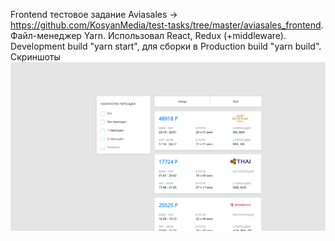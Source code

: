Frontend тестовое задание Aviasales -> https://github.com/KosyanMedia/test-tasks/tree/master/aviasales_frontend.
Файл-менеджер Yarn.
Использовал React, Redux (+middleware).
Development build "yarn start", для сборки в Production build "yarn build".
Скриншоты
![Alt text](/screenshots/aviasalesScreenshot1.png?raw=true "Screenshot 1")
